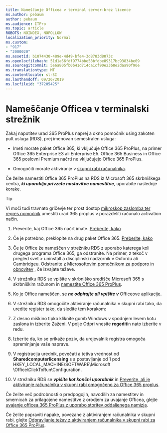 ```yaml
---
title: Nameščanje Officea v terminal server-brez licence
ms.author: pebaum
author: pebaum
ms.audience: ITPro
ms.topic: article
ROBOTS: NOINDEX, NOFOLLOW
localization_priority: Normal
ms.custom:
- "917"
- "2000020"
ms.assetid: b1074430-489e-4d49-bfe4-3d8783d8073c
ms.openlocfilehash: 51d1a66fdf9774bbe58bfdbe89317bc93834be09
ms.sourcegitcommit: 5e6a805fb0b41d714ca1cf90e23b8e2daa90f90e
ms.translationtype: MT
ms.contentlocale: sl-SI
ms.lasthandoff: 09/26/2019
ms.locfileid: "37205425"
---
```

# <a name="installing-office-on-a-terminal-server"></a>Nameščanje Officea v terminalski strežnik

Zakaj napotitev urad 365 ProPlus naprej a okno pomočnik using zakoten pult usluga (RDS), prej imenovan semestralen usluga:
  
- Imeti morate paket Office 365, ki vključuje Office 365 ProPlus, na primer Office 365 Enterprise E3 ali Enterprise E5. Office 365 Business in Office 365 poslovni Premium načrti ne vključujejo Office 365 ProPlus.

- Omogočiti morate aktiviranje v [skupni rabi računalnika](https://docs.microsoft.com/DeployOffice/overview-of-shared-computer-activation-for-office-365-proplus).

Če želite namestiti Office 365 ProPlus na RDS iz Microsoft 365 skrbniškega centra, ***ki uporablja privzete nastavitve namestitve***, uporabite naslednje korake.

> [!TIP]
> Vi moči tudi travnato gričevje ter prost dostop [mikroskop zaslomba ter regres pomočnik](https://aka.ms/SaRA_OfficeSCA_M365Portal) umestiti urad 365 proplus v porazdeliti računalo activation način.
  
1. Preverite, kaj Office 365 načrt imate. [Preberite, kako](https://docs.microsoft.com/office365/admin/admin-overview/what-subscription-do-i-have)

2. Če je potrebno, preklopite na drug paket Office 365. [Preberite, kako](https://docs.microsoft.com/office365/admin/subscriptions-and-billing/switch-to-a-different-plan)

3. Če je Office že nameščen v strežniku RDS z uporabo katerega koli drugega programa Office 365, ga odstranite. Na primer, z tekoč v pregled svet \> uninstall a disciplinski nadzornik v Oxfordu ali Cambridgeu. Odstranite z [Microsoftovim pomočnikom za podporo in obnovitev](https://aka.ms/SARA-OfficeUninstall-Alchemy) , če izvajate težave.

4. V strežniku RDS se vpišite v skrbniško središče Microsoft 365 s skrbniškim računom in [namestite Office 365 ProPlus](https://portal.office.com/OLS/MySoftware.aspx).

5. Ko je Office nameščen, se ***ne odpirajte ali vpišite v*** Officeove aplikacije.

6. V strežniku RDS omogočite aktiviranje računalnika v skupni rabi tako, da uredite register tako, da sledite tem korakom:

1. Z desno miškino tipko kliknite gumb Windows v spodnjem levem kotu zaslona in izberite Zaženi. V polje Odpri vnesite **regedit**in nato izberite v redu.

2. Izberite da, ko se prikaže poziv, da urejevalnik registra omogoča spreminjanje vaše naprave.

3. V registracija urednik, povečati a tetiva vrednost od **Sharedcomputerlicensing** s a postavljanje od 1 pod HKEY_LOCAL_MACHINE\SOFTWARE\Microsoft \Office\ClickToRun\Configuration.

7. V strežniku RDS se ***vpišite kot končni uporabnik*** in [Preverite, ali je aktiviranje računalnika v skupni rabi omogočeno za Office 365 proplus](https://docs.microsoft.com/DeployOffice/troubleshoot-issues-with-shared-computer-activation-for-office-365-proplus#verify-that-activation-for-office-365-proplus-succeeded).

Če želite več podrobnosti o predpogojih, navodilih za namestitev in smernicah za prilagojene namestitve z orodjem za uvajanje Officea, glejte [uvajanje officea 365 ProPlus z uporabo storitev oddaljenega namizja](https://docs.microsoft.com/DeployOffice/deploy-office-365-proplus-by-using-remote-desktop-services).
  
Če želite popraviti napake, povezane z aktiviranjem računalnika v skupni rabi, glejte [Odpravljanje težav z aktiviranjem računalnika v skupni rabi za Office 365 ProPlus](https://docs.microsoft.com/DeployOffice/troubleshoot-issues-with-shared-computer-activation-for-office-365-proplus).
  